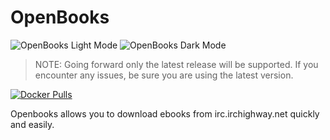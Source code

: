 # OpenBooks

![OpenBooks Light Mode](https://github.com/evan-buss/openbooks/blob/master/.github/home_v3.png?raw=true#only-light)
![OpenBooks Dark Mode](https://github.com/evan-buss/openbooks/blob/master/.github/home_v3_dark.png?raw=true#only-dark)

> NOTE: Going forward only the latest release will be supported. If you encounter any issues, be sure you are using the latest version.

[![Docker Pulls](https://img.shields.io/docker/pulls/evanbuss/openbooks.svg)](https://hub.docker.com/r/evanbuss/openbooks/)

Openbooks allows you to download ebooks from irc.irchighway.net quickly and easily.
